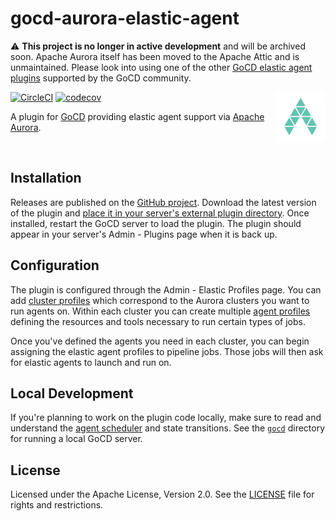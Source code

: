 gocd-aurora-elastic-agent
=========================

⚠️  **This project is no longer in active development** and will be archived soon.
Apache Aurora itself has been moved to the Apache Attic and is unmaintained.
Please look into using one of the other [GoCD elastic agent plugins](https://www.gocd.org/plugins/#elastic-agents)
supported by the GoCD community.

<img height="80" width="80" align="right" src="resources/amperity/gocd/agent/aurora/logo.svg"/>

[![CircleCI](https://circleci.com/gh/amperity/gocd-aurora-elastic-agent.svg?style=shield&circle-token=69e958626f163693a8b24fe5a76d5a3795157257)](https://circleci.com/gh/amperity/gocd-aurora-elastic-agent)
[![codecov](https://codecov.io/gh/amperity/gocd-aurora-elastic-agent/branch/master/graph/badge.svg)](https://codecov.io/gh/amperity/gocd-aurora-elastic-agent)

A plugin for [GoCD](https://www.gocd.org/) providing elastic agent support via
[Apache Aurora](https://aurora.apache.org/).

<br/>


## Installation

Releases are published on the [GitHub project](https://github.com/amperity/gocd-aurora-elastic-agent/releases).
Download the latest version of the plugin and
[place it in your server's external plugin directory](https://docs.gocd.org/current/extension_points/plugin_user_guide.html).
Once installed, restart the GoCD server to load the plugin. The plugin should
appear in your server's Admin - Plugins page when it is back up.


## Configuration

The plugin is configured through the Admin - Elastic Profiles page. You can add
[cluster profiles](doc/clusters.md) which correspond to the Aurora clusters you
want to run agents on. Within each cluster you can create multiple
[agent profiles](doc/agents.md) defining the resources and tools necessary to
run certain types of jobs.

Once you've defined the agents you need in each cluster, you can begin assigning
the elastic agent profiles to pipeline jobs. Those jobs will then ask for
elastic agents to launch and run on.


## Local Development

If you're planning to work on the plugin code locally, make sure to read and
understand the [agent scheduler](doc/scheduler.md) and state transitions. See
the [`gocd`](gocd) directory for running a local GoCD server.


## License

Licensed under the Apache License, Version 2.0. See the [LICENSE](LICENSE) file
for rights and restrictions.
